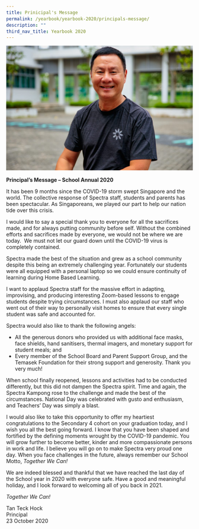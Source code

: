```yaml
---
title: Prinicipal's Message
permalink: /yearbook/yearbook-2020/principals-message/
description: ""
third_nav_title: Yearbook 2020
---
```

![](/images/TTH-4418-Edit-1024x683.jpg)

**Principal’s Message – School Annual 2020**

It has been 9 months since the COVID-19 storm swept Singapore and the world. The collective response of Spectra staff, students and parents has been spectacular. As Singaporeans, we played our part to help our nation tide over this crisis.

I would like to say a special thank you to everyone for all the sacrifices made, and for always putting community before self. Without the combined efforts and sacrifices made by everyone, we would not be where we are today.  We must not let our guard down until the COVID-19 virus is completely contained.

Spectra made the best of the situation and grew as a school community despite this being an extremely challenging year. Fortunately our students were all equipped with a personal laptop so we could ensure continuity of learning during Home Based Learning.

I want to applaud Spectra staff for the massive effort in adapting, improvising, and producing interesting Zoom-based lessons to engage students despite trying circumstances. I must also applaud our staff who went out of their way to personally visit homes to ensure that every single student was safe and accounted for.

Spectra would also like to thank the following angels:

*   All the generous donors who provided us with additional face masks, face shields, hand sanitisers, thermal imagers, and monetary support for student meals; and
*   Every member of the School Board and Parent Support Group, and the Temasek Foundation for their strong support and generosity. Thank you very much!

When school finally reopened, lessons and activities had to be conducted differently, but this did not dampen the Spectra spirit. Time and again, the Spectra Kampong rose to the challenge and made the best of the circumstances. National Day was celebrated with gusto and enthusiasm, and Teachers’ Day was simply a blast.

I would also like to take this opportunity to offer my heartiest congratulations to the Secondary 4 cohort on your graduation today, and I wish you all the best going forward. I know that you have been shaped and fortified by the defining moments wrought by the COVID-19 pandemic. You will grow further to become better, kinder and more compassionate persons in work and life. I believe you will go on to make Spectra very proud one day. When you face challenges in the future, always remember our School Motto, _Together We Can!_

We are indeed blessed and thankful that we have reached the last day of the School year in 2020 with everyone safe. Have a good and meaningful holiday, and I look forward to welcoming all of you back in 2021.

_Together We Can!_

Tan Teck Hock  
Principal  
23 October 2020